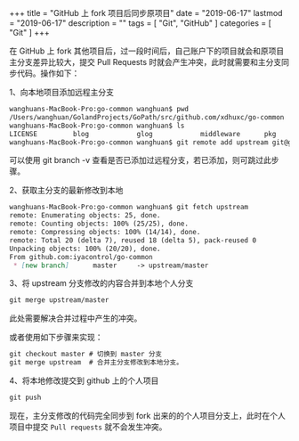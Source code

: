 +++
title = "GitHub 上 fork 项目后同步原项目"
date = "2019-06-17"
lastmod = "2019-06-17"
description = ""
tags = [
    "Git",
    "GitHub"
]
categories = [
    "Git"
]
+++

在 GitHub 上 fork 其他项目后，过一段时间后，自己账户下的项目就会和原项目主分支差异比较大，提交 Pull Requests 时就会产生冲突，此时就需要和主分支同步代码。操作如下：

<!--more-->

1、向本地项目添加远程主分支
```markdown
wanghuans-MacBook-Pro:go-common wanghuan$ pwd
/Users/wanghuan/GolandProjects/GoPath/src/github.com/xdhuxc/go-common
wanghuans-MacBook-Pro:go-common wanghuan$ ls
LICENSE         blog            glog            middleware      pkg             src
wanghuans-MacBook-Pro:go-common wanghuan$ git remote add upstream git@github.com:iyacontrol/go-common.git
```
可以使用 git branch -v 查看是否已添加过远程分支，若已添加，则可跳过此步骤。

2、获取主分支的最新修改到本地
```markdown
wanghuans-MacBook-Pro:go-common wanghuan$ git fetch upstream
remote: Enumerating objects: 25, done.
remote: Counting objects: 100% (25/25), done.
remote: Compressing objects: 100% (14/14), done.
remote: Total 20 (delta 7), reused 18 (delta 5), pack-reused 0
Unpacking objects: 100% (20/20), done.
From github.com:iyacontrol/go-common
 * [new branch]      master     -> upstream/master
```
3、将 upstream 分支修改的内容合并到本地个人分支
```markdown
git merge upstream/master
```
此处需要解决合并过程中产生的冲突。

或者使用如下步骤来实现：
```markdown
git checkout master # 切换到 master 分支
git merge upstream  # 合并主分支修改到本地分支。
```

4、将本地修改提交到 github 上的个人项目
```markdown
git push
```
现在，主分支修改的代码完全同步到 fork 出来的的个人项目分支上，此时在个人项目中提交 `Pull requests` 就不会发生冲突。
